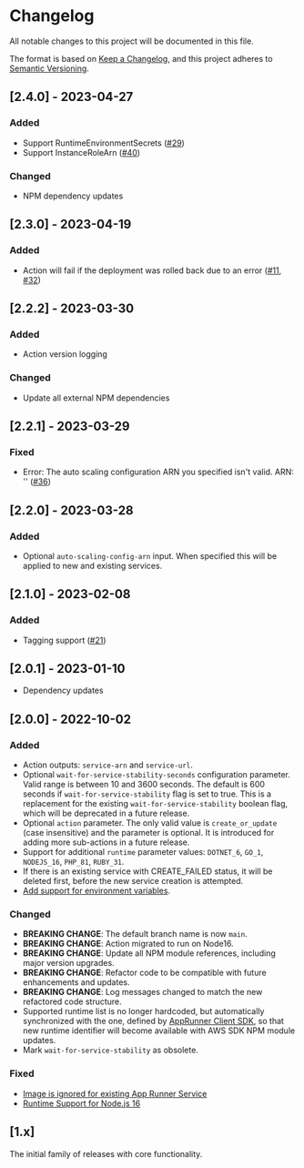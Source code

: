 # Changelog

All notable changes to this project will be documented in this file.

The format is based on [Keep a Changelog](https://keepachangelog.com/en/1.0.0/),
and this project adheres to [Semantic Versioning](https://semver.org/spec/v2.0.0.html).

## [2.4.0] - 2023-04-27

### Added

- Support RuntimeEnvironmentSecrets ([#29](https://github.com/awslabs/amazon-app-runner-deploy/issues/29))
- Support InstanceRoleArn ([#40](https://github.com/awslabs/amazon-app-runner-deploy/issues/40))

### Changed

- NPM dependency updates

## [2.3.0] - 2023-04-19

### Added

- Action will fail if the deployment was rolled back due to an error ([#11](https://github.com/awslabs/amazon-app-runner-deploy/issues/11), [#32](https://github.com/awslabs/amazon-app-runner-deploy/issues/32))

## [2.2.2] - 2023-03-30

### Added

- Action version logging

### Changed

- Update all external NPM dependencies

## [2.2.1] - 2023-03-29

### Fixed

- Error: The auto scaling configuration ARN you specified isn't valid. ARN: '' ([#36](https://github.com/awslabs/amazon-app-runner-deploy/issues/36))

## [2.2.0] - 2023-03-28

### Added

- Optional `auto-scaling-config-arn` input. When specified this will be applied to new and existing services.

## [2.1.0] - 2023-02-08

### Added

- Tagging support ([#21](https://github.com/awslabs/amazon-app-runner-deploy/issues/21))

## [2.0.1] - 2023-01-10

- Dependency updates

## [2.0.0] - 2022-10-02

### Added

- Action outputs: `service-arn` and `service-url`.
- Optional `wait-for-service-stability-seconds` configuration parameter. Valid range is between 10 and 3600 seconds. The default is 600 seconds if `wait-for-service-stability` flag is set to true. This is a replacement for the existing `wait-for-service-stability` boolean flag, which will be deprecated in a future release.
- Optional `action` parameter. The only valid value is `create_or_update` (case insensitive) and the parameter is optional. It is introduced for adding more sub-actions in a future release.
- Support for additional `runtime` parameter values: `DOTNET_6`, `GO_1`, `NODEJS_16`, `PHP_81`, `RUBY_31`.
- If there is an existing service with CREATE_FAILED status, it will be deleted first, before the new service creation is attempted.
- [Add support for environment variables](https://github.com/awslabs/amazon-app-runner-deploy/issues/4).

### Changed

- **BREAKING CHANGE**: The default branch name is now `main`.
- **BREAKING CHANGE**: Action migrated to run on Node16.
- **BREAKING CHANGE**: Update all NPM module references, including major version upgrades.
- **BREAKING CHANGE**: Refactor code to be compatible with future enhancements and updates.
- **BREAKING CHANGE**: Log messages changed to match the new refactored code structure.
- Supported runtime list is no longer hardcoded, but automatically synchronized with the one, defined by [AppRunner Client SDK](https://docs.aws.amazon.com/AWSJavaScriptSDK/v3/latest/clients/client-apprunner/enums/runtime.html), so that new runtime identifier will become available with AWS SDK NPM module updates.
- Mark `wait-for-service-stability` as obsolete.

### Fixed

- [Image is ignored for existing App Runner Service](https://github.com/awslabs/amazon-app-runner-deploy/issues/13)
- [Runtime Support for Node.js 16](https://github.com/awslabs/amazon-app-runner-deploy/issues/10)

## [1.x]

The initial family of releases with core functionality.
